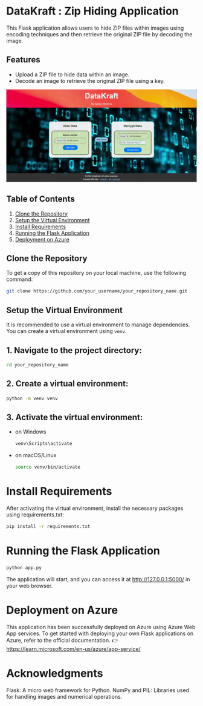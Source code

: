 # DataKraft : Zip Hiding Application

This Flask application allows users to hide ZIP files within images using encoding techniques and then retrieve the original ZIP file by decoding the image. 

## Features
- Upload a ZIP file to hide data within an image.
- Decode an image to retrieve the original ZIP file using a key.

!["Image description"](static/ss.jpg)

## Table of Contents
1. [Clone the Repository](#clone-the-repository)
2. [Setup the Virtual Environment](#setup-the-virtual-environment)
3. [Install Requirements](#install-requirements)
4. [Running the Flask Application](#running-the-flask-application)
5. [Deployment on Azure](#deployment-on-azure)

## Clone the Repository

To get a copy of this repository on your local machine, use the following command:

```bash
git clone https://github.com/your_username/your_repository_name.git
```

## Setup the Virtual Environment
It is recommended to use a virtual environment to manage dependencies. You can create a virtual environment using `venv`.

## 1. Navigate to the project directory:
```bash
cd your_repository_name
```

## 2. Create a virtual environment:
```bash
python -m venv venv
```

## 3. Activate the virtual environment:

- on Windows
  ```bash
  venv\Scripts\activate
  ```
- on macOS/Linux
  ```bash
  source venv/bin/activate
  ```

# Install Requirements
After activating the virtual environment, install the necessary packages using requirements.txt:
```bash
pip install -r requirements.txt
```

# Running the Flask Application
```bash
python app.py
```
The application will start, and you can access it at http://127.0.0.1:5000/ in your web browser.

# Deployment on Azure
This application has been successfully deployed on Azure using Azure Web App services. To get started with deploying your own Flask applications on Azure, refer to the official documentation. 
👉 https://learn.microsoft.com/en-us/azure/app-service/


# Acknowledgments
Flask: A micro web framework for Python.
NumPy and PIL: Libraries used for handling images and numerical operations.

















